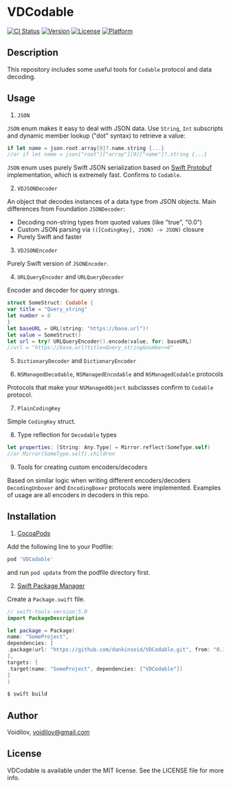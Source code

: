 # VDCodable
[![CI Status](https://img.shields.io/travis/Voidilov/VDCodable.svg?style=flat)](https://travis-ci.org/Voidilov/VDCodable)
[![Version](https://img.shields.io/cocoapods/v/VDCodable.svg?style=flat)](https://cocoapods.org/pods/VDCodable)
[![License](https://img.shields.io/cocoapods/l/VDCodable.svg?style=flat)](https://cocoapods.org/pods/VDCodable)
[![Platform](https://img.shields.io/cocoapods/p/VDCodable.svg?style=flat)](https://cocoapods.org/pods/VDCodable)

## Description
This repository includes some useful tools for `Codable` protocol and data decoding.

## Usage

1. `JSON`

`JSON` enum makes it easy to deal with JSON data.
Use `String`, `Int` subscripts and dynamic member lookup ("dot" syntax) to retrieve a value:
```swift
if let name = json.root.array[0]?.name.string {...}
//or if let name = json["root"]["array"][0]["name"]?.string {...}
```
`JSON` enum uses purely Swift JSON serialization based on [Swift Protobuf](https://github.com/apple/swift-protobuf/tree/master/Sources/SwiftProtobuf) implementation, which is extremely fast.
Confirms to `Codable`.

2. `VDJSONDecoder`

An object that decodes instances of a data type from JSON objects.
Main differences from Foundation `JSONDecoder`:
- Decoding non-string types from quoted values (like "true", "0.0")
- Custom JSON parsing via `(([CodingKey], JSON) -> JSON)` closure
- Purely Swift and faster
3. `VDJSONEncoder`

Purely Swift version of `JSONEncoder`.

4. `URLQueryEncoder` and `URLQueryDecoder`

Encoder and decoder for query strings.
```swift
struct SomeStruct: Codable {
var title = "Query_string"
let number = 0
}
let baseURL = URL(string: "https://base.url")!
let value = SomeStruct() 
let url = try? URLQueryEncoder().encode(value, for: baseURL)
//url = "https://base.url?title=Query_string&number=0"
```
5. `DictionaryDecoder` and `DictionaryEncoder`

6. `NSManagedDecodable`, `NSManagedEncodable` and `NSManagedCodable` protocols

Protocols that make your `NSManagedObject` subclasses confirm to `Codable` protocol.

7. `PlainCodingKey` 

Simple `CodingKey` struct.

8. Type reflection for `Decodable` types

```swift
let properties: [String: Any.Type] = Mirror.reflect(SomeType.self)
//or Mirror(SomeType.self).children
``` 
9. Tools for creating custom encoders/decoders

Based on similar logic when writing different encoders/decoders `DecodingUnboxer` and `EncodingBoxer` protocols were implemented.
Examples of usage are all encoders in decoders in this repo.

## Installation
1.  [CocoaPods](https://cocoapods.org)

Add the following line to your Podfile:
```ruby
pod 'VDCodable'
```
and run `pod update` from the podfile directory first.

2. [Swift Package Manager](https://github.com/apple/swift-package-manager)

Create a `Package.swift` file.
```swift
// swift-tools-version:5.0
import PackageDescription

let package = Package(
name: "SomeProject",
dependencies: [
.package(url: "https://github.com/dankinsoid/VDCodable.git", from: "0.1.0")
],
targets: [
.target(name: "SomeProject", dependencies: ["VDCodable"])
]
)
```
```ruby
$ swift build
```
## Author

Voidilov, voidilov@gmail.com

## License

VDCodable is available under the MIT license. See the LICENSE file for more info.
